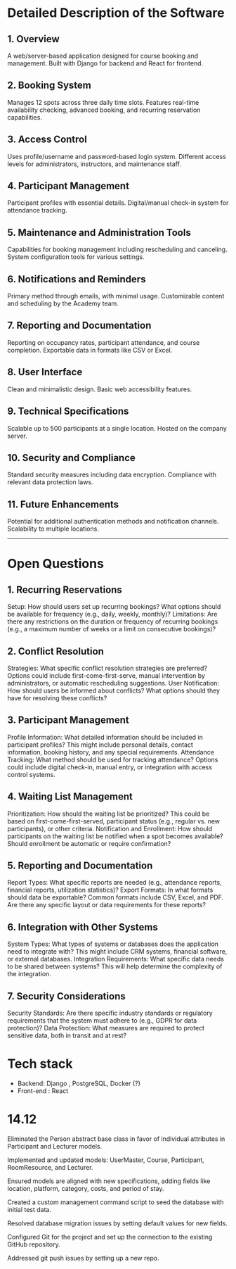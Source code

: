 # Detailed Description of the Software

## 1. Overview
A web/server-based application designed for course booking and management.
Built with Django for backend and React for frontend.


## 2. Booking System
Manages 12 spots across three daily time slots.
Features real-time availability checking, advanced booking, and recurring reservation capabilities.


## 3. Access Control
Uses profile/username and password-based login system.
Different access levels for administrators, instructors, and maintenance staff.


## 4. Participant Management
Participant profiles with essential details.
Digital/manual check-in system for attendance tracking.


## 5. Maintenance and Administration Tools
Capabilities for booking management including rescheduling and canceling.
System configuration tools for various settings.


## 6. Notifications and Reminders
Primary method through emails, with minimal usage.
Customizable content and scheduling by the Academy team.


## 7. Reporting and Documentation
Reporting on occupancy rates, participant attendance, and course completion.
Exportable data in formats like CSV or Excel.


## 8. User Interface
Clean and minimalistic design.
Basic web accessibility features.


## 9. Technical Specifications
Scalable up to 500 participants at a single location.
Hosted on the company server.


## 10. Security and Compliance
Standard security measures including data encryption.
Compliance with relevant data protection laws.


## 11. Future Enhancements
Potential for additional authentication methods and notification channels.
Scalability to multiple locations.


--------------------

# Open Questions

## 1. Recurring Reservations
Setup: How should users set up recurring bookings? What options should be available for frequency (e.g., daily, weekly, monthly)?
Limitations: Are there any restrictions on the duration or frequency of recurring bookings (e.g., a maximum number of weeks or a limit on consecutive bookings)?

## 2. Conflict Resolution
Strategies: What specific conflict resolution strategies are preferred? Options could include first-come-first-serve, manual intervention by administrators, or automatic rescheduling suggestions.
User Notification: How should users be informed about conflicts? What options should they have for resolving these conflicts?

## 3. Participant Management
Profile Information: What detailed information should be included in participant profiles? This might include personal details, contact information, booking history, and any special requirements.
Attendance Tracking: What method should be used for tracking attendance? Options could include digital check-in, manual entry, or integration with access control systems.

## 4. Waiting List Management
Prioritization: How should the waiting list be prioritized? This could be based on first-come-first-served, participant status (e.g., regular vs. new participants), or other criteria.
Notification and Enrollment: How should participants on the waiting list be notified when a spot becomes available? Should enrollment be automatic or require confirmation?

## 5. Reporting and Documentation
Report Types: What specific reports are needed (e.g., attendance reports, financial reports, utilization statistics)?
Export Formats: In what formats should data be exportable? Common formats include CSV, Excel, and PDF. Are there any specific layout or data requirements for these reports?

## 6. Integration with Other Systems
System Types: What types of systems or databases does the application need to integrate with? This might include CRM systems, financial software, or external databases.
Integration Requirements: What specific data needs to be shared between systems? This will help determine the complexity of the integration.

## 7. Security Considerations
Security Standards: Are there specific industry standards or regulatory requirements that the system must adhere to (e.g., GDPR for data protection)?
Data Protection: What measures are required to protect sensitive data, both in transit and at rest?




# Tech stack 
 - Backend: Django , PostgreSQL, Docker (?) 
 - Front-end : React


# 14.12 

Eliminated the Person abstract base class in favor of individual attributes in Participant and Lecturer models.

Implemented and updated models: UserMaster, Course, Participant, RoomResource, and Lecturer.

Ensured models are aligned with new specifications, adding fields like location, platform, category, costs, and period of stay.

Created a custom management command script to seed the database with initial test data.

Resolved database migration issues by setting default values for new fields.

Configured Git for the project and set up the connection to the existing GitHub repository.

Addressed git push issues by setting up a new repo.
   
